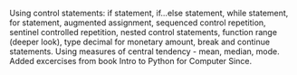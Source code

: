 Using control statements: if statement, if...else statement, while statement, for statement,
augmented assignment, sequenced control repetition, sentinel controlled repetition, nested control statements,
function range (deeper look), type decimal for monetary amount, break and continue statements. Using measures of central
tendency - mean, median, mode. Added excercises from book Intro to Python for Computer Since.

